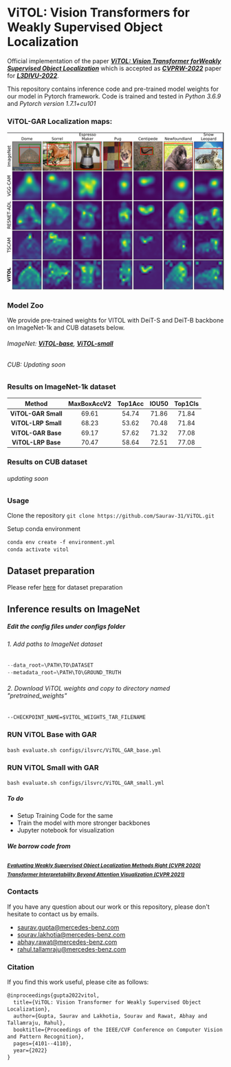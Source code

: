 # ViTOL: Vision Transformers for Weakly Supervised Object Localization 

Official implementation of the paper [***ViTOL: Vision Transformer forWeakly Supervised Object Localization***]([https://arxiv.org/abs/2204.06772](https://openaccess.thecvf.com/content/CVPR2022W/L3D-IVU/papers/Gupta_ViTOL_Vision_Transformer_for_Weakly_Supervised_Object_Localization_CVPRW_2022_paper.pdf)) which is accepted as [***CVPRW-2022***](https://cvpr2022.thecvf.com/) paper for [***L3DIVU-2022***](https://sites.google.com/view/l3d-ivu/overview?authuser=0). 

This repository contains inference code and pre-trained model weights for our model in Pytorch framework. Code is trained and tested in *Python 3.6.9* and *Pytorch version 1.7.1+cu101*

### ViTOL-GAR Localization maps:

![vitol](figures/vitol.png)


### Model Zoo 
We provide pre-trained weights for VITOL with DeiT-S and DeiT-B backbone on ImageNet-1k and CUB datasets below. 

###### ImageNet: [***ViTOL-base***](https://drive.google.com/file/d/1YYg2VV3p4kQxviFKPwgcH2Hm3OyuUUR5/view?usp=sharing), [***ViTOL-small***](https://drive.google.com/file/d/1TtnjsLSgoU_E5XDdDoLjxKG0orbGx4B2/view?usp=sharing)
###### CUB: Updating soon 

### Results on ImageNet-1k dataset 
|      **Method**     | **MaxBoxAccV2** | **Top1Acc** | **IOU50** | **Top1Cls** |
|:-------------------:|:---------------:|:-----------:|:---------:|:-----------:|
| **ViTOL-GAR Small** |    69.61    |  54.74  | 71.86 |  71.84  |
| **ViTOL-LRP Small** |    68.23    |  53.62  | 70.48 |  71.84  |
|  **ViTOL-GAR Base** |    69.17    |  57.62  | 71.32 |  77.08  |
|  **ViTOL-LRP Base** |    70.47    |  58.64  | 72.51 |  77.08  |

### Results on CUB dataset 
###### updating soon 

### Usage 
Clone the repository 
``` git clone https://github.com/Saurav-31/ViTOL.git ```

Setup conda environment 
 
``` markdown
conda env create -f environment.yml
conda activate vitol
```

## Dataset preparation 
Please refer [here](https://github.com/clovaai/wsolevaluation) for dataset preparation 

## Inference results on ImageNet 

##### Edit the config files under configs folder
###### 1. Add paths to ImageNet dataset 
``` python
--data_root=\PATH\TO\DATASET
--metadata_root=\PATH\TO\GROUND_TRUTH 
```
###### 2. Download ViTOL weights and copy to directory named "pretrained_weights"
```--CHECKPOINT_NAME=$VITOL_WEIGHTS_TAR_FILENAME```
### RUN ViTOL Base with GAR 
```bash evaluate.sh configs/ilsvrc/ViTOL_GAR_base.yml```
### RUN ViTOL Small with GAR
```bash evaluate.sh configs/ilsvrc/ViTOL_GAR_small.yml```

##### To do 
- Setup Training Code for the same 
- Train the model with more stronger backbones 
- Jupyter notebook for visualization 

##### We borrow code from
<sub>[***Evaluating Weakly Supervised Object Localization Methods Right (CVPR 2020)***](https://github.com/clovaai/wsolevaluation)</sub>
<sub>[***Transformer Interpretability Beyond Attention Visualization (CVPR 2021)***](https://github.com/hila-chefer/Transformer-Explainability)</sub>

### Contacts
If you have any question about our work or this repository, please don't hesitate to contact us by emails.
 - saurav.gupta@mercedes-benz.com
 - sourav.lakhotia@mercedes-benz.com
 - abhay.rawat@mercedes-benz.com
 - rahul.tallamraju@mercedes-benz.com

### Citation 
If you find this work useful, please cite as follows:
```
@inproceedings{gupta2022vitol,
  title={ViTOL: Vision Transformer for Weakly Supervised Object Localization},
  author={Gupta, Saurav and Lakhotia, Sourav and Rawat, Abhay and Tallamraju, Rahul},
  booktitle={Proceedings of the IEEE/CVF Conference on Computer Vision and Pattern Recognition},
  pages={4101--4110},
  year={2022}
}
```




